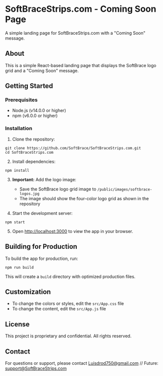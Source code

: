 # SoftBraceStrips.com - Coming Soon Page

A simple landing page for SoftBraceStrips.com with a "Coming Soon" message.

## About

This is a simple React-based landing page that displays the SoftBrace logo grid and a "Coming Soon" message.

## Getting Started

### Prerequisites

- Node.js (v14.0.0 or higher)
- npm (v6.0.0 or higher)

### Installation

1. Clone the repository:
```
git clone https://github.com/SoftBrace/SoftBraceStrips.com.git
cd SoftBraceStrips.com
```

2. Install dependencies:
```
npm install
```

3. **Important:** Add the logo image:
   - Save the SoftBrace logo grid image to `/public/images/softbrace-logos.jpg`
   - The image should show the four-color logo grid as shown in the repository

4. Start the development server:
```
npm start
```

5. Open [http://localhost:3000](http://localhost:3000) to view the app in your browser.

## Building for Production

To build the app for production, run:

```
npm run build
```

This will create a `build` directory with optimized production files.

## Customization

- To change the colors or styles, edit the `src/App.css` file
- To change the content, edit the `src/App.js` file

## License

This project is proprietary and confidential. All rights reserved.

## Contact

For questions or support, please contact Luisdrod750@gmail.com
// Future: support@SoftBraceStrips.com 